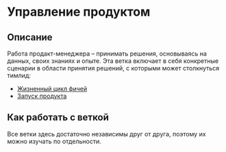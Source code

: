 # Управление продуктом
## Описание
Работа продакт-менеджера – принимать решения, основываясь на данных, своих знаниях и опыте. Эта ветка включает в себя конкретные сценарии в области принятия решений, с которыми может столкнуться тимлид:
- [Жизненный цикл фичей](/roles/product-owner/product-management/feature-lifecycle.html)
- [Запуск продукта](/roles/product-owner/product-management/product-launch.html)

## Как работать с веткой
Все ветки здесь достаточно независимы друг от друга, поэтому их можно изучать по отдельности.
